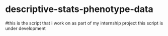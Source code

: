 # descriptive-stats-phenotype-data
#this is the script that i work on as part of my internship project
this script is under development
